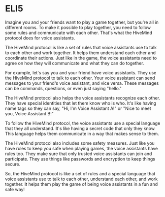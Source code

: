 # ELI5

Imagine you and your friends want to play a game together, but you're all in different rooms. 
To make it possible to play together, you need to follow some rules and communicate with each other. 
That's what the HiveMind protocol does for voice assistants.

The HiveMind protocol is like a set of rules that voice assistants use to talk to each other and work together. 
It helps them understand each other and coordinate their actions. 
Just like in the game, the voice assistants need to agree on how they will communicate and what they can do together.

For example, let's say you and your friend have voice assistants. 
They use the HiveMind protocol to talk to each other. 
Your voice assistant can send messages to your friend's voice assistant, and vice versa. 
These messages can be commands, questions, or even just saying "hello."

The HiveMind protocol also helps the voice assistants recognize each other. 
They have special identities that let them know who is who. 
It's like having name tags so they can say, "Hi, I'm Voice Assistant A!" or "Nice to meet you, Voice Assistant B!"

To follow the HiveMind protocol, the voice assistants use a special language that they all understand. 
It's like having a secret code that only they know. This language helps them communicate in a way that makes sense to them.

The HiveMind protocol also includes some safety measures. 
Just like you have rules to keep you safe when playing games, the voice assistants have rules too. 
They make sure that only trusted voice assistants can join and participate. 
They use things like passwords and encryption to keep things secure.

So, the HiveMind protocol is like a set of rules and a special language that voice assistants use to talk to each other, understand each other, and work together. 
It helps them play the game of being voice assistants in a fun and safe way!